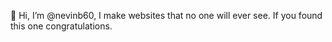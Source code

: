 👋 Hi, I’m @nevinb60, I make websites that no one will ever see. If you found this one congratulations. 


<!---
nevinb60/nevinb60 is a ✨ special ✨ repository because its `README.md` (this file) appears on your GitHub profile.
You can click the Preview link to take a look at your changes.
--->
